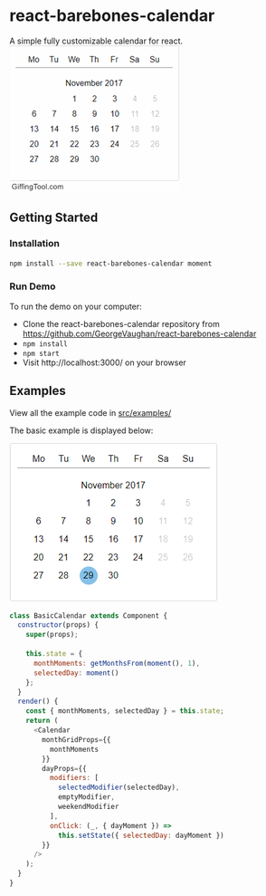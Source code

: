 # react-barebones-calendar

A simple fully customizable calendar for react.
![react-barebones-calendar demo-gif](https://raw.githubusercontent.com/GeorgeVaughan/react-barebones-calendar/master/demo.gif)

## Getting Started
### Installation

  ```sh
  npm install --save react-barebones-calendar moment
  ```

### Run Demo

To run the demo on your computer:
* Clone the react-barebones-calendar repository from https://github.com/GeorgeVaughan/react-barebones-calendar
* `npm install`
* `npm start`
* Visit http://localhost:3000/ on your browser

## Examples

View all the example code in [src/examples/](https://github.com/GeorgeVaughan/react-barebones-calendar/tree/master/src/examples)

The basic example is displayed below:

![react-barebones-calendar demo-png](https://raw.githubusercontent.com/GeorgeVaughan/react-barebones-calendar/master/demo.png)

```js
class BasicCalendar extends Component {
  constructor(props) {
    super(props);

    this.state = {
      monthMoments: getMonthsFrom(moment(), 1),
      selectedDay: moment()
    };
  }
  render() {
    const { monthMoments, selectedDay } = this.state;
    return (
      <Calendar
        monthGridProps={{
          monthMoments
        }}
        dayProps={{
          modifiers: [
            selectedModifier(selectedDay),
            emptyModifier,
            weekendModifier
          ],
          onClick: (_, { dayMoment }) =>
            this.setState({ selectedDay: dayMoment })
        }}
      />
    );
  }
}
```